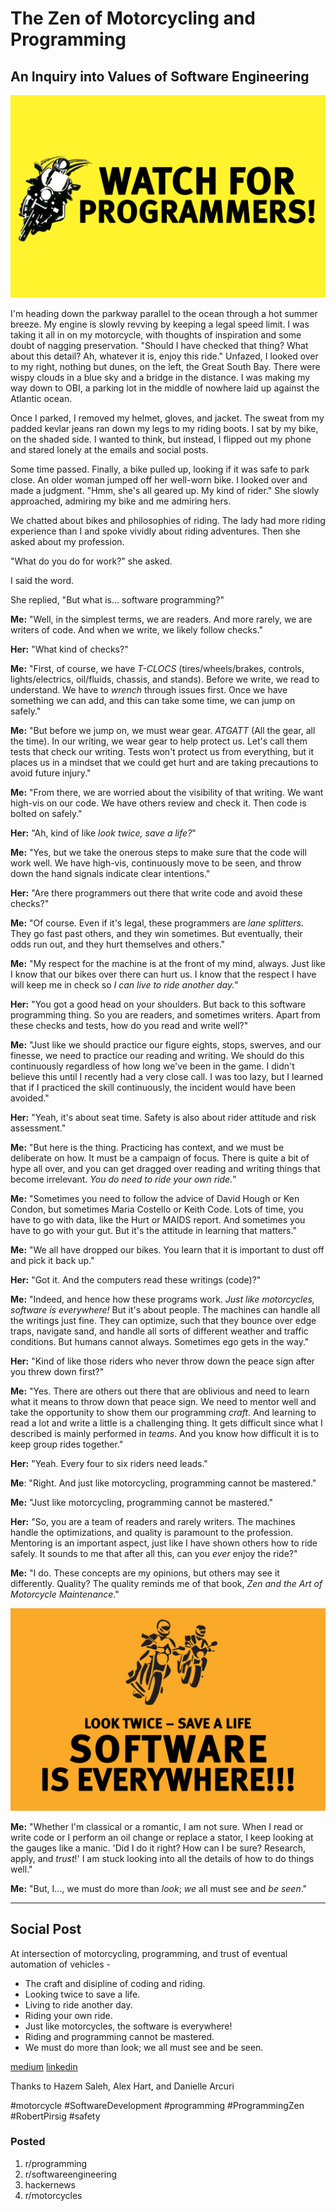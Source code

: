 # The Zen of Motorcycling and Programming
## An Inquiry into Values of Software Engineering

![](images/12-01.png)

I'm heading down the parkway parallel to the ocean through a hot summer breeze. My engine is slowly revving by keeping a legal speed limit. I was taking it all in on my motorcycle, with thoughts of inspiration and some doubt of nagging preservation. "Should I have checked that thing? What about this detail? Ah, whatever it is, enjoy this ride." Unfazed, I looked over to my right, nothing but dunes, on the left, the Great South Bay. There were wispy clouds in a blue sky and a bridge in the distance. I was making my way down to OBI, a parking lot in the middle of nowhere laid up against the Atlantic ocean.

Once I parked, I removed my helmet, gloves, and jacket. The sweat from my padded kevlar jeans ran down my legs to my riding boots. I sat by my bike, on the shaded side. I wanted to think, but instead, I flipped out my phone and stared lonely at the emails and social posts.

Some time passed. Finally, a bike pulled up, looking if it was safe to park close. An older woman jumped off her well-worn bike. I looked over and made a judgment. "Hmm, she's all geared up. My kind of rider." She slowly approached, admiring my bike and me admiring hers.

We chatted about bikes and philosophies of riding. The lady had more riding experience than I and spoke vividly about riding adventures. Then she asked about my profession.

"What do you do for work?" she asked.

I said the word.

She replied, "But what is... software programming?"

**Me:** "Well, in the simplest terms, we are readers. And more rarely, we are writers of code. And when we write, we likely follow checks."

**Her:** "What kind of checks?"

**Me:** "First, of course, we have *T-CLOCS* (tires/wheels/brakes, controls, lights/electrics, oil/fluids, chassis, and stands). Before we write, we read to understand. We have to *wrench* through issues first. Once we have something we can add, and this can take some time, we can jump on safely."

**Me:** "But before we jump on, we must wear gear. *ATGATT* (All the gear, all the time). In our writing, we wear gear to help protect us. Let's call them tests that check our writing. Tests won't protect us from everything, but it places us in a mindset that we could get hurt and are taking precautions to avoid future injury."

**Me:** "From there, we are worried about the visibility of that writing. We want high-vis on our code. We have others review and check it. Then code is bolted on safely."

**Her:** "Ah, kind of like *look twice, save a life?*"

**Me:** "Yes, but we take the onerous steps to make sure that the code will work well. We have high-vis, continuously move to be seen, and throw down the hand signals indicate clear intentions."

**Her:** "Are there programmers out there that write code and avoid these checks?"

**Me:** "Of course. Even if it's legal, these programmers are *lane splitters*. They go fast past others, and they win sometimes. But eventually, their odds run out, and they hurt themselves and others."

**Me:** "My respect for the machine is at the front of my mind, always. Just like I know that our bikes over there can hurt us. I know that the respect I have will keep me in check so *I can live to ride another day.*"

**Her:** "You got a good head on your shoulders. But back to this software programming thing. So you are readers, and sometimes writers. Apart from these checks and tests, how do you read and write well?"

**Me:** "Just like we should practice our figure eights, stops, swerves, and our finesse, we need to practice our reading and writing. We should do this continuously regardless of how long we've been in the game. I didn't believe this until I recently had a very close call. I was too lazy, but I learned that if I practiced the skill continuously, the incident would have been avoided."

**Her:** "Yeah, it's about seat time. Safety is also about rider attitude and risk assessment."

**Me:** "But here is the thing. Practicing has context, and we must be deliberate on how. It must be a campaign of focus. There is quite a bit of hype all over, and you can get dragged over reading and writing things that become irrelevant. *You do need to ride your own ride.*"

**Me:** "Sometimes you need to follow the advice of David Hough or Ken Condon, but sometimes Maria Costello or Keith Code. Lots of time, you have to go with data, like the Hurt or MAIDS report. And sometimes you have to go with your gut. But it's the attitude in learning that matters."

**Me:** "We all have dropped our bikes. You learn that it is important to dust off and pick it back up."

**Her:** "Got it. And the computers read these writings (code)?"

**Me:** "Indeed, and hence how these programs work. *Just like motorcycles, software is everywhere!* But it's about people. The machines can handle all the writings just fine. They can optimize, such that they bounce over edge traps, navigate sand, and handle all sorts of different weather and traffic conditions. But humans cannot always. Sometimes ego gets in the way."

**Her:** "Kind of like those riders who never throw down the peace sign after you threw down first?"

**Me:** "Yes. There are others out there that are oblivious and need to learn what it means to throw down that peace sign. We need to mentor well and take the opportunity to show them our programming *craft*. And learning to read a lot and write a little is a challenging thing. It gets difficult since what I described is mainly performed in *teams*. And you know how difficult it is to keep group rides together."

**Her:** "Yeah. Every four to six riders need leads."

**Me**: "Right. And just like motorcycling, programming cannot be mastered."

**Me:** "Just like motorcycling, programming cannot be mastered."

**Her:** "So, you are a team of readers and rarely writers. The machines handle the optimizations, and quality is paramount to the profession. Mentoring is an important aspect, just like I have shown others how to ride safely. It sounds to me that after all this, can you *ever* enjoy the ride?"

**Me:** "I do. These concepts are my opinions, but others may see it differently. Quality? The quality reminds me of that book, *Zen and the Art of Motorcycle Maintenance*."

![](images/12-02.png)

**Me:** "Whether I'm classical or a romantic, I am not sure. When I read or write code or I perform an oil change or replace a stator, I keep looking at the gauges like a manic. 'Did I do it right? How can I be sure? Research, apply, and *trust*!' I am stuck looking into all the details of how to do things well."

**Me:** "But, I…, we must do more than *look*; *we* all must see and *be seen*."

---

## Social Post

At intersection of motorcycling, programming, and trust of eventual automation of vehicles -

- The craft and disipline of coding and riding.
- Looking twice to save a life.
- Living to ride another day.
- Riding your own ride.
- Just like motorcycles, the software is everywhere!
- Riding and programming cannot be mastered.
- We must do more than look; we all must see and be seen.

[medium](https://medium.com/hackernoon/the-zen-of-motorcycling-and-programming-620907dbab2c)
[linkedin](https://www.linkedin.com/pulse/zen-motorcycling-programming-douglas-w-arcuri/)

Thanks to Hazem Saleh, Alex Hart, and Danielle Arcuri

#motorcycle #SoftwareDevelopment #programming #ProgrammingZen #RobertPirsig #safety

### Posted

1. r/programming
1. r/softwareengineering
1. hackernews
1. r/motorcycles
